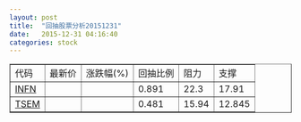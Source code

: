 ```yaml
---
layout: post
title:  "回抽股票分析20151231"
date:   2015-12-31 04:16:40
categories: stock
---
```

<script type="text/javascript">
var stockList = []
stockList.push('gb_infn');
stockList.push('gb_tsem');
</script>
<table border="1">
 <tr>
 <td>代码</td>
 <td>最新价</td>
 <td>涨跌幅(%)</td>
 <td>回抽比例</td>
 <td>阻力</td>
 <td>支撑</td>
</tr>
  <tr id="infn">
  <td><a href="http://stock.finance.sina.com.cn/usstock/quotes/INFN.html" target="_blank">INFN</a></td><td></td><td></td><td>0.891</td><td>22.3</td><td>17.91</td></tr>
  <tr id="tsem">
  <td><a href="http://stock.finance.sina.com.cn/usstock/quotes/TSEM.html" target="_blank">TSEM</a></td><td></td><td></td><td>0.481</td><td>15.94</td><td>12.845</td></tr>
</table>
